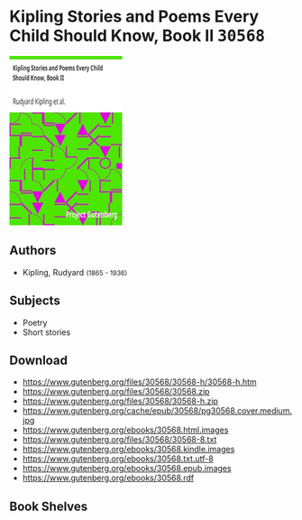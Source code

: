 # Kipling Stories and Poems Every Child Should Know, Book II <kbd>30568</kbd>

![](./cover.medium.jpg "")

## Authors


 - Kipling, Rudyard <small>(1865 - 1936)</small>

## Subjects


 - Poetry
 - Short stories

## Download


 - https://www.gutenberg.org/files/30568/30568-h/30568-h.htm
 - https://www.gutenberg.org/files/30568/30568.zip
 - https://www.gutenberg.org/files/30568/30568-h.zip
 - https://www.gutenberg.org/cache/epub/30568/pg30568.cover.medium.jpg
 - https://www.gutenberg.org/ebooks/30568.html.images
 - https://www.gutenberg.org/files/30568/30568-8.txt
 - https://www.gutenberg.org/ebooks/30568.kindle.images
 - https://www.gutenberg.org/ebooks/30568.txt.utf-8
 - https://www.gutenberg.org/ebooks/30568.epub.images
 - https://www.gutenberg.org/ebooks/30568.rdf

## Book Shelves


